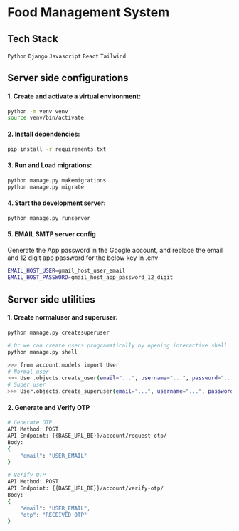 # Food Management System

## Tech Stack
<code>Python</code>
<code>Django</code>
<code>Javascript</code>
<code>React</code>
<code>Tailwind</code>

## Server side configurations

#### 1. Create and activate a virtual environment:
```bash
python -m venv venv
source venv/bin/activate
```

#### 2. Install dependencies:
```bash
pip install -r requirements.txt
```

#### 3. Run and Load migrations:

```bash
python manage.py makemigrations
python manage.py migrate
```

#### 4. Start the development server:

```bash
python manage.py runserver
```

#### 5. EMAIL SMTP server config

Generate the App password in the Google account, and replace the email and 12 digit app password for the below key in .env
```bash
EMAIL_HOST_USER=gmail_host_user_email
EMAIL_HOST_PASSWORD=gmail_host_app_password_12_digit
```

## Server side utilities

#### 1. Create normaluser and superuser:
```bash
python manage.py createsuperuser

# Or we can create users programatically by opening interactive shell
python manage.py shell

>>> from account.models import User
# Normal user
>>> User.objects.create_user(email="...", username="...", password="...")
# Super user
>>> User.objects.create_superuser(email="...", username="...", password="...")
```

#### 2. Generate and Verify OTP
```bash
# Generate OTP
API Method: POST
API Endpoint: {{BASE_URL_BE}}/account/request-otp/
Body:
{
    "email": "USER_EMAIL"
}

# Verify OTP
API Method: POST
API Endpoint: {{BASE_URL_BE}}/account/verify-otp/
Body:
{
    "email": "USER_EMAIL",
    "otp": "RECEIVED OTP"
}

```